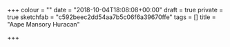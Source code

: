 +++
colour = ""
date = "2018-10-04T18:08:08+00:00"
draft = true
private = true
sketchfab = "c592beec2dd54aa7b5c06f6a39670ffe"
tags = []
title = "Aape Mansory Huracan"

+++
